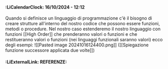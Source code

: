 #### :LiCalendarClock:  16/10/2024 - 12:12

Quando si definisce un linguaggio di programmazione c'è il bisogno di creare strutture all'interno del nostro codice che possono essere funzioni, metodi o procedure.
Nel nostro caso estenderemo il nostro linguaggio con funzioni [[High Order]] che prenderanno valori o funzioni e che restitueranno valori o funzioni (nei linguaggi funzionali saranno valori)
 ecco degli esempi:
![[Pasted image 20241016124400.png]]
([[Spiegazione funzione successore applicata due volte]])
#### :LiExternalLink: REFERENZE: